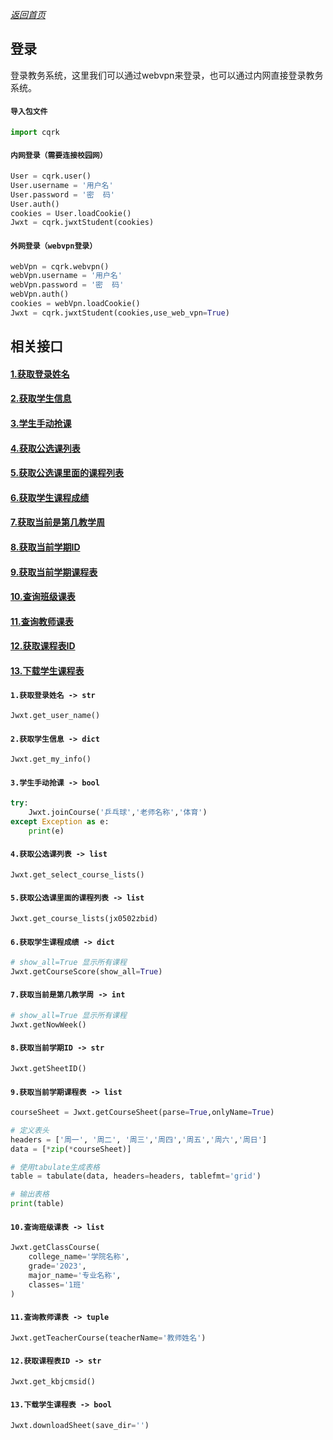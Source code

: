 
[_返回首页_](../README.md)

## 登录
登录教务系统，这里我们可以通过webvpn来登录，也可以通过内网直接登录教务系统。

#### `导入包文件`
```python
import cqrk
```

#### `内网登录（需要连接校园网）`
```python
User = cqrk.user()
User.username = '用户名'
User.password = '密  码'
User.auth()
cookies = User.loadCookie()
Jwxt = cqrk.jwxtStudent(cookies)
```

#### `外网登录（webvpn登录）`
```python
webVpn = cqrk.webvpn()
webVpn.username = '用户名'
webVpn.password = '密  码'
webVpn.auth()
cookies = webVpn.loadCookie()
Jwxt = cqrk.jwxtStudent(cookies,use_web_vpn=True)
```

## 相关接口
#### [1.获取登录姓名](#item1)
#### [2.获取学生信息](#item2)
#### [3.学生手动抢课](#item3)
#### [4.获取公选课列表](#item4)
#### [5.获取公选课里面的课程列表](#item5)
#### [6.获取学生课程成绩](#item6)
#### [7.获取当前是第几教学周](#item7)
#### [8.获取当前学期ID](#item8)
#### [9.获取当前学期课程表](#item9)
#### [10.查询班级课表](#item10)
#### [11.查询教师课表](#item11)
#### [12.获取课程表ID](#item12)
#### [13.下载学生课程表](#item13)


<span id="item1"></span>
#### `1.获取登录姓名 -> str`
```python
Jwxt.get_user_name()
```

<span id="item2"></span>
#### `2.获取学生信息 -> dict`
```python
Jwxt.get_my_info()
```

<span id="item3"></span>
#### `3.学生手动抢课 -> bool`
```python
try:
    Jwxt.joinCourse('乒乓球','老师名称','体育')
except Exception as e:
    print(e)
```


<span id="item4"></span>
#### `4.获取公选课列表 -> list`
```python
Jwxt.get_select_course_lists()
```

<span id="item5"></span>
#### `5.获取公选课里面的课程列表 -> list`
```python
Jwxt.get_course_lists(jx0502zbid)
```

<span id="item6"></span>
#### `6.获取学生课程成绩 -> dict`
```python
# show_all=True 显示所有课程
Jwxt.getCourseScore(show_all=True)
```

<span id="item7"></span>
#### `7.获取当前是第几教学周 -> int`
```python
# show_all=True 显示所有课程
Jwxt.getNowWeek()
```

<span id="item8"></span>
#### `8.获取当前学期ID -> str`
```python
Jwxt.getSheetID()
```

<span id="item9"></span>
#### `9.获取当前学期课程表 -> list`
```python
courseSheet = Jwxt.getCourseSheet(parse=True,onlyName=True)

# 定义表头
headers = ['周一', '周二', '周三','周四','周五','周六','周日']
data = [*zip(*courseSheet)]

# 使用tabulate生成表格
table = tabulate(data, headers=headers, tablefmt='grid')

# 输出表格
print(table)
```

<span id="item10"></span>
#### `10.查询班级课表 -> list`
```python
Jwxt.getClassCourse(
    college_name='学院名称',
    grade='2023',
    major_name='专业名称',
    classes='1班'
)
```

<span id="item11"></span>
#### `11.查询教师课表 -> tuple`
```python
Jwxt.getTeacherCourse(teacherName='教师姓名')
```


<span id="item12"></span>
#### `12.获取课程表ID -> str`
```python
Jwxt.get_kbjcmsid()
```

<span id="item13"></span>
#### `13.下载学生课程表 -> bool`
```python
Jwxt.downloadSheet(save_dir='')
```
